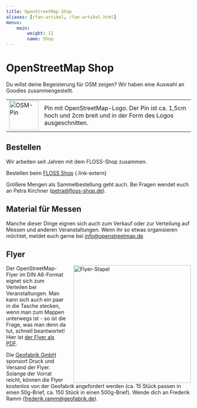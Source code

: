 ```yaml
---
title: OpenStreetMap Shop
aliases: [/fan-artikel, /fan-artikel.html]
menus:
    main:
        weight: 12
        name: Shop
---
```


# OpenStreetMap Shop

Du willst deine Begeisterung für OSM zeigen? Wir haben eine Auswahl an Goodies
zusammengestellt.

<table>
    <tr>
        <td><a target="_blank" href="https://www.floss-shop.de/de/floss-merchandise/openstreetmap/5/osm-pin?c=7"><img width="80px" src="img/osm-pin.jpg" alt="OSM-Pin" title="Pin mit OSM-Logo"/></a></td>
        <td class="span9">Pin mit OpenStreetMap-Logo. Der Pin ist ca. 1,5cm hoch und 2cm breit und in der Form des Logos ausgeschnitten.</td>
    </tr>
<!--    <tr>
        <td><a target="_blank" href="https://www.floss-shop.de/de/floss-merchandise/openstreetmap/6/osm-tasse?c=7"><img width="80px" src="img/tasse-big.png" alt="OSM-Tasse" title="OSM Cheat Mug"/></a></td>
        <td class="span9">Diese Tasse enthält 179 der wichtigsten OSM-Tags als Gedankenstütze für den täglichen Gebrauch. Die Tasse ist spülmaschinenfest. (Gerade vergriffen.)</td>
    </tr>-->
</table>

## Bestellen

Wir arbeiten seit Jahren mit dem FLOSS-Shop zusammen.

Bestellen beim [FLOSS Shop](https://www.floss-shop.de/de/floss-merchandise/openstreetmap/)
{.link-extern}

Größere Mengen als Sammelbestellung geht auch. Bei Fragen wendet euch an Petra
Kirchner (petra@floss-shop.de).

## Material für Messen

Manche dieser Dinge eignen sich auch zum Verkauf oder zur Verteilung auf Messen
und anderen Veranstaltungen. Wenn ihr so etwas organisieren möchtet, meldet
euch gerne bei [info@openstreetmap.de](mailto:info@openstreetmap.de).

## Flyer

<img src="img/flyer-stapel.webp" width="320px" alt="Flyer-Stapel" title="Stapel von OSM-Flyern" style="float: right; margin-left: 20px;"/>

Der OpenStreetMap-Flyer im DIN A6-Format eignet sich zum Verteilen bei
Veranstaltungen. Man kann sich auch ein paar in die Tasche stecken, wenn man
zum Mappen unterwegs ist - so ist die Frage, was man denn da tut, schnell
beantwortet! Hier ist [der Flyer als PDF](https://wiki.openstreetmap.org/wiki/File:Faltprospekt-OpenStreetMap-Impression.pdf).

Die [Geofabrik GmbH](https://www.geofabrik.de/) sponsort Druck und Versand der
Flyer. Solange der Vorrat reicht, können die Flyer kostenlos von der 
Geofabrik angefordert werden (ca. 15 Stück passen in einen 50g-Brief, ca. 150
Stück in einen 500g-Brief). Wende dich an Frederik Ramm (frederik.ramm@geofabrik.de).
